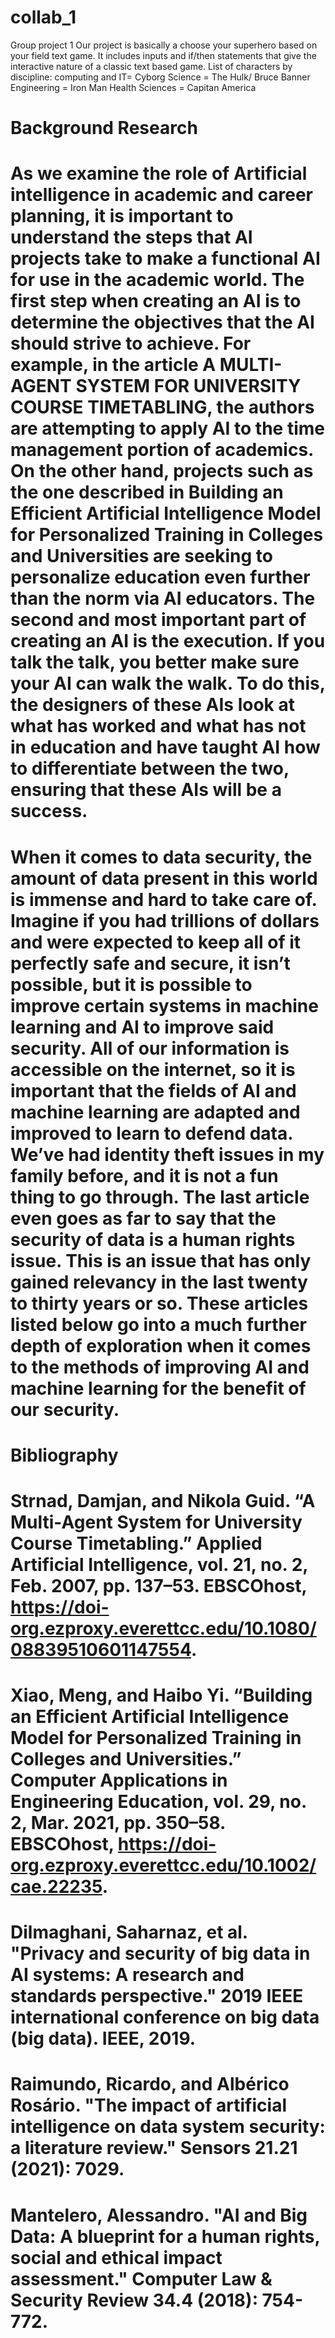# collab_1
Group project 1
Our project is basically a choose your superhero based on your field text game. It includes inputs and if/then statements that give the interactive nature of a classic text based game.
List of characters by discipline:
computing and IT= Cyborg
Science = The Hulk/ Bruce Banner
Engineering = Iron Man
Health Sciences = Capitan America
# Background Research
# As we examine the role of Artificial intelligence in academic and career planning, it is important to understand the steps that AI projects take to make a functional AI for use in the academic world. The first step when creating an AI is to determine the objectives that the AI should strive to achieve. For example, in the article A MULTI-AGENT SYSTEM FOR UNIVERSITY COURSE TIMETABLING, the authors are attempting to apply AI to the time management portion of academics. On the other hand, projects such as the one described in Building an Efficient Artificial Intelligence Model for Personalized Training in Colleges and Universities are seeking to personalize education even further than the norm via AI educators. The second and most important part of creating an AI is the execution. If you talk the talk, you better make sure your AI can walk the walk. To do this, the designers of these AIs look at what has worked and what has not in education and have taught AI how to differentiate between the two, ensuring that these AIs will be a success. 

# When it comes to data security, the amount of data present in this world is immense and hard to take care of. Imagine if you had trillions of dollars and were expected to keep all of it perfectly safe and secure, it isn’t possible, but it is possible to improve certain systems in machine learning and AI to improve said security. All of our information is accessible on the internet, so it is important that the fields of AI and machine learning are adapted and improved to learn to defend data. We’ve had identity theft issues in my family before, and it is not a fun thing to go through. The last article even goes as far to say that the security of data is a human rights issue. This is an issue that has only gained relevancy in the last twenty to thirty years or so. These articles listed below go into a much further depth of exploration when it comes to the methods of improving AI and machine learning for the benefit of our security. 
# Bibliography

# Strnad, Damjan, and Nikola Guid. “A Multi-Agent System for University Course Timetabling.” Applied Artificial Intelligence, vol. 21, no. 2, Feb. 2007, pp. 137–53. EBSCOhost, https://doi-org.ezproxy.everettcc.edu/10.1080/08839510601147554.

# Xiao, Meng, and Haibo Yi. “Building an Efficient Artificial Intelligence Model for Personalized Training in Colleges and Universities.” Computer Applications in Engineering Education, vol. 29, no. 2, Mar. 2021, pp. 350–58. EBSCOhost, https://doi-org.ezproxy.everettcc.edu/10.1002/cae.22235.

# Dilmaghani, Saharnaz, et al. "Privacy and security of big data in AI systems: A research and standards perspective." 2019 IEEE international conference on big data (big data). IEEE, 2019.

# Raimundo, Ricardo, and Albérico Rosário. "The impact of artificial intelligence on data system security: a literature review." Sensors 21.21 (2021): 7029.

# Mantelero, Alessandro. "AI and Big Data: A blueprint for a human rights, social and ethical impact assessment." Computer Law & Security Review 34.4 (2018): 754-772.

